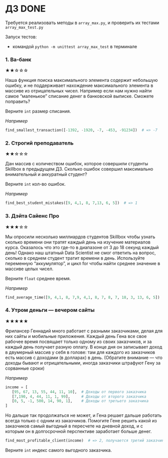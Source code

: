 # ДЗ DONE
Требуется реализовать методы в `array_max.py`, и проверить их тестами `array_max_test.py`

Запуск тестов:

* командой `python -m unittest array_max_test` в терминале

### 1. Ва-банк
★★☆☆☆

Наша функция поиска максимального элемента содержит небольшую ошибку, и не поддерживает нахождение максимального элемента в массиве из отрицательных чисел. Например если нам нужно найти самое “маленькое” списание денег в банковской выписке. Сможете поправить?

Верните `int` размер списания.

*Например*

```python
find_smallest_transaction([-1392, -1920, -7, -453, -91234])  # => -7
```

### 2. Строгий преподаватель
★★☆☆☆

Дан массив с количеством ошибок, которое совершили студенты Skillbox в предыдущем ДЗ.
Сколько ошибок совершил максимально внимательный и аккуратный студент?

Верните `int` кол-во ошибок.

*Например*

```python
find_best_student_mistakes([9, 4,1, 8, 7,13, 6, 5])  # => 1
```

### 3. Дэйта Сайенс Про
★★★☆☆

Мы опросили несколько миллиардов студентов Skillbox чтобы узнать сколько времени они тратят каждый день на изучение материалов курса. Оказалось что это где-то в диапазоне от 3 до 18 секунд каждый день!
Однако наш штатный Data Scientist не смог ответить на вопрос, сколько в среднем студент тратит времени в день.
Используйте переменную “аккумулятор”, и цикл for чтобы найти среднее значение в массиве целых чисел.

Верните `float` среднее время.

*Например*

```python
find_average_time([9, 4,1, 8, 7,9, 4,1, 8, 7, 8, 7, 18, 3, 13, 6, 5])  # => 6.94
```

### 4. Утром деньги — вечером сайты
★★★★★

Фрилансер Геннадий много работает с разными заказчиками, делая для них сайты и мобильные приложения. Каждый день Гена все свое рабочее время посвящает только одному из своих заказчиков, и за каждый день получает разную оплату. В конце дня он записывает доход в двумерный массив у себя в голове: там для каждого из заказчиков есть массив с доходами (в долларах) в день.
(Обратите внимание — что доходы бывают и отрицательными, иногда заказчики штрафуют Гену за сорванные сроки)

*Например*

```python
income = [
   [95, 67, 13, 55, 44, 11, 10],  # Доходы от первого заказчика
   [7,190, 4, 44, 11, 1, 99],     # Доходы от второго заказчика
   [0, 5, -1, 500, 14, 90, 1],    # Доходы от третьего заказчика
]
```

Но дальше так продолжаться не может, и Гена решает дальше работать всегда только с одним из заказчиков.
Помогите Гене решить какой из заказчиков самый выгодный в пересчете на дневной доход, и с которым он в долгосрочной перспективе заработает больше денег.
```python
find_most_profitable_client(income)  # => 2, получается третий заказчик (индекс 2) самый выгодный
```
Верните `int` индекс самого выгодного заказчика.
